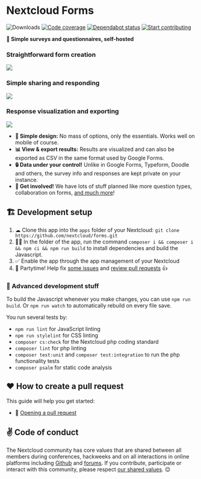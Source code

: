 # Nextcloud Forms

![Downloads](https://img.shields.io/github/downloads/nextcloud-releases/forms/total?style=flat-square)
[![Code coverage](https://img.shields.io/codecov/c/github/nextcloud/forms.svg?style=flat-square)](https://codecov.io/gh/nextcloud/forms/)
[![Dependabot status](https://img.shields.io/badge/Dependabot-enabled-brightgreen.svg?longCache=true&style=flat-square&logo=dependabot)](https://dependabot.com)
[![Start contributing](https://img.shields.io/github/issues/nextcloud/forms/good%20first%20issue?color=7057ff&label=Contribute)](https://github.com/nextcloud/forms/issues?q=is%3Aissue+is%3Aopen+sort%3Aupdated-desc+label%3A%22good+first+issue%22)

**📝 Simple surveys and questionnaires, self-hosted**

### Straightforward form creation

![](screenshots/forms1.png)

### Simple sharing and responding

![](screenshots/forms2.png)

### Response visualization and exporting

![](screenshots/forms3.png)

-   **📝 Simple design:** No mass of options, only the essentials. Works well on mobile of course.
-   **📊 View & export results:** Results are visualized and can also be exported as CSV in the same format used by Google Forms.
-   **🔒 Data under your control!** Unlike in Google Forms, Typeform, Doodle and others, the survey info and responses are kept private on your instance.
-   **🙋 Get involved!** We have lots of stuff planned like more question types, collaboration on forms, [and much more](https://github.com/nextcloud/forms/milestones)!

## 🏗 Development setup

1. ☁ Clone this app into the `apps` folder of your Nextcloud: `git clone https://github.com/nextcloud/forms.git`
2. 👩‍💻 In the folder of the app, run the command `composer i && composer i && npm ci && npm run build` to install dependencies and build the Javascript.
3. ✅ Enable the app through the app management of your Nextcloud
4. 🎉 Partytime! Help fix [some issues](https://github.com/nextcloud/forms/issues) and [review pull requests](https://github.com/nextcloud/forms/pulls) 👍

### 🧙 Advanced development stuff

To build the Javascript whenever you make changes, you can use `npm run build`. Or `npm run watch` to automatically rebuild on every file save.

You run several tests by:

-   `npm run lint` for JavaScript linting
-   `npm run stylelint` for CSS linting
-   `composer cs:check` for the Nextcloud php coding standard
-   `composer lint` for php linting
-   `composer test:unit` and `composer test:integration` to run the php functionality tests
-   `composer psalm` for static code analysis

## ♥ How to create a pull request

This guide will help you get started:

-   💃 [Opening a pull request](https://opensource.guide/how-to-contribute/#opening-a-pull-request)

## ✌ Code of conduct

The Nextcloud community has core values that are shared between all members during conferences, hackweeks and on all interactions in online platforms including [Github](https://github.com/nextcloud) and [forums](https://help.nextcloud.com). If you contribute, participate or interact with this community, please respect [our shared values](https://nextcloud.com/code-of-conduct/). 😌
